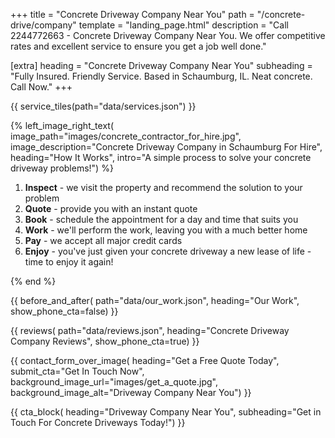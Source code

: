 +++
title = "Concrete Driveway Company Near You"
path = "/concrete-drive/company"
template = "landing_page.html"
description = "Call 2244772663 - Concrete Driveway Company Near You. We offer competitive rates and excellent service to ensure you get a job well done."

[extra]
heading = "Concrete Driveway Company Near You"
subheading = "Fully Insured. Friendly Service. Based in Schaumburg, IL. Neat concrete. Call Now."
+++

{{ service_tiles(path="data/services.json") }}

{% left_image_right_text(
     image_path="images/concrete_contractor_for_hire.jpg",
     image_description="Concrete Driveway Company in Schaumburg For Hire",
     heading="How It Works",
     intro="A simple process to solve your concrete driveway problems!") %}

1. **Inspect** - we visit the property and recommend the solution to your problem
2. **Quote** - provide you with an instant quote
3. **Book** - schedule the appointment for a day and time that suits you
4. **Work** - we'll perform the work, leaving you with a much better home
5. **Pay** - we accept all major credit cards
6. **Enjoy** - you've just given your concrete driveway a new lease of life - time to enjoy it again!

{% end %}

{{ before_and_after(
     path="data/our_work.json",
     heading="Our Work",
     show_phone_cta=false) }}

{{ reviews(
     path="data/reviews.json",
     heading="Concrete Driveway Company Reviews",
     show_phone_cta=true) }}

{{ contact_form_over_image(
     heading="Get a Free Quote Today",
     submit_cta="Get In Touch Now",
     background_image_url="images/get_a_quote.jpg",
     background_image_alt="Driveway Company Near You") }}

{{ cta_block(
     heading="Driveway Company Near You",
     subheading="Get in Touch For Concrete Driveways Today!") }}